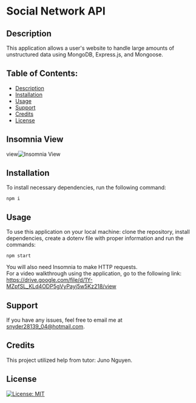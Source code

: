 # Social Network API

## Description

This application allows a user's website to handle large amounts of unstructured data using MongoDB, Express.js, and Mongoose.

## Table of Contents:
* [Description](#description)
* [Installation](#installation)
* [Usage](#usage)
* [Support](#support)
* [Credits](#credits)
* [License](#license)

## Insomnia View

view![Insomnia View](https://user-images.githubusercontent.com/124528804/235321495-8b8f2920-ff0b-4e73-9096-9f37b082f7d6.png)

## Installation

 To install necessary dependencies, run the following command:
  ```
  npm i
  ```

## Usage

To use this application on your local machine: clone the repository, install dependencies, create a dotenv file with proper information and run the commands:
```
npm start
```
You will also need Insomnia to make HTTP requests.           
For a video walkthrough using the application, go to the following link: https://drive.google.com/file/d/1Y-MZpfSL_KLd4ODP5gVyPayj5w5Kz218/view


## Support

If you have any issues, feel free to email me at snyder28139_04@hotmail.com.

## Credits

This project utilized help from tutor: Juno Nguyen.

## License
[![License: MIT](https://img.shields.io/badge/License-MIT-yellow.svg)](https://opensource.org/licenses/MIT)
